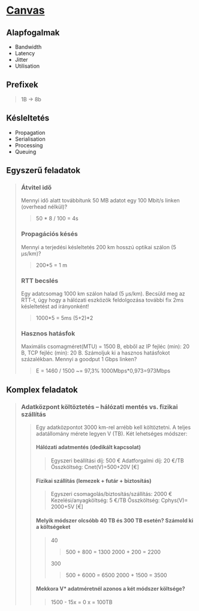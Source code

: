 # [Canvas](https://canvas.elte.hu/courses/57748/pages/savszelesseg-es-kesleltetes-szamolas)

## Alapfogalmak

- Bandwidth
- Latency
- Jitter
- Utilisation

## Prefixek

> 1B -> 8b

## Késleltetés

- Propagation
- Serialisation
- Processing
- Queuing

## Egyszerű feladatok

> ### Átvitel idő
>
> Mennyi idő alatt továbbítunk 50 MB adatot egy 100 Mbit/s linken (overhead nélkül)?
>
> > 50 * 8 / 100 = 4s
>
> ### Propagációs késés
>
> Mennyi a terjedési késleltetés 200 km hosszú optikai szálon (5 μs/km)?
>
> > 200\*5 = 1 m
>
> ### RTT becslés
>
> Egy adatcsomag 1000 km szálon halad (5 μs/km). Becsüld meg az RTT-t,
> úgy hogy a hálózati eszközök feldolgozása további fix
> 2ms késleltetést ad irányonként!
>
> > 1000\*5 = 5ms
> > (5+2)\*2
>
> ### Hasznos hatásfok
>
> Maximális csomagméret(MTU) = 1500 B, ebből az IP fejléc (min):
> 20 B, TCP fejléc (min): 20 B. Számoljuk ki a hasznos hatásfokot százalékban.
> Mennyi a goodput 1 Gbps linken?
>
> > E = 1460 / 1500 ~= 97,3%
> > 1000Mbps\*0,973=973Mbps

## Komplex feladatok

> ### Adatközpont költöztetés – hálózati mentés vs. fizikai szállítás
>
> > Egy adatközpontot 3000 km-rel arrébb kell költöztetni.
> > A teljes adatállomány mérete legyen V (TB). Két lehetséges módszer:
> >
> > #### Hálózati adatmentés (dedikált kapcsolat)
> >
> > > Egyszeri beállítási díj: 500 €
> > > Adatforgalmi díj: 20 €/TB
> > > Összköltség:
> > > Cnet(V)=500+20V [€]
> >
> > #### Fizikai szállítás (lemezek + futár + biztosítás)
> >
> > > Egyszeri csomagolás/biztosítás/szállítás: 2000 €
> > > Kezelési/anyagköltség: 5 €/TB
> > > Összköltség:
> > > Cphys(V)= 2000+5V [€]
> >
> > #### Melyik módszer olcsóbb 40 TB és 300 TB esetén? Számold ki a költségeket
> >
> > > 40
> > >
> > > > 500 + 800 = 1300
> > > > 2000 + 200 = 2200
> > >
> > > 300
> > >
> > > > 500 + 6000 = 6500
> > > > 2000 + 1500 = 3500
> >
> > #### Mekkora V\* adatméretnél azonos a két módszer költsége?
> >
> > > 1500 - 15x = 0
> > > x = 100TB
